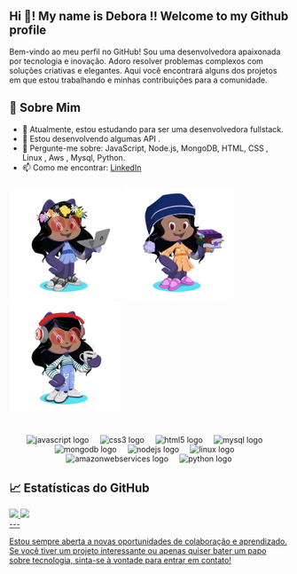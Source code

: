 <h2 align="left">Hi 👋! My name is Debora !! Welcome to my Github profile </h2>

Bem-vindo ao meu perfil no GitHub! Sou uma desenvolvedora apaixonada por tecnologia e inovação. Adoro resolver problemas complexos com soluções criativas e elegantes. Aqui você encontrará alguns dos projetos em que estou trabalhando e minhas contribuições para a comunidade.

<p align="left"></p>


## 🚀 Sobre Mim

- 🌱 Atualmente, estou estudando para ser uma desenvolvedora fullstack.
- 💼 Estou desenvolvendo algumas API .
- 💬 Pergunte-me sobre: JavaScript, Node.js, MongoDB, HTML, CSS , Linux , Aws , Mysql, Python.
- 📫 Como me encontrar: [LinkedIn](https://www.linkedin.com/in/d%C3%A9bora-la%C3%ADs-506226229/) 


###

<img src="octocat-1723518909182.png" alt="Meu Octocat" width="200"/>    <img src="octocat-1723521024668.png" alt="Meu Octocat" width="200"/>      <img src="octocat-1723521331175.png" alt="Meu Octocat" width="200"/>

 
###

###

<br clear="both">

<div align="center">
  <img src="https://cdn.jsdelivr.net/gh/devicons/devicon/icons/javascript/javascript-original.svg" height="40" alt="javascript logo"  />
  <img width="12" />
  <img src="https://cdn.jsdelivr.net/gh/devicons/devicon/icons/css3/css3-original.svg" height="40" alt="css3 logo"  />
  <img width="12" />
  <img src="https://cdn.jsdelivr.net/gh/devicons/devicon/icons/html5/html5-original.svg" height="40" alt="html5 logo"  />
  <img width="12" />
  <img src="https://cdn.jsdelivr.net/gh/devicons/devicon/icons/mysql/mysql-original.svg" height="40" alt="mysql logo"  />
  <img width="12" />
  <img src="https://cdn.jsdelivr.net/gh/devicons/devicon/icons/mongodb/mongodb-original.svg" height="40" alt="mongodb logo"  />
  <img width="12" />
  <img src="https://cdn.jsdelivr.net/gh/devicons/devicon/icons/nodejs/nodejs-original.svg" height="40" alt="nodejs logo"  />
  <img width="12" />
  <img src="https://cdn.jsdelivr.net/gh/devicons/devicon/icons/linux/linux-original.svg" height="40" alt="linux logo"  />
  <img width="12" />
  <img src="https://skillicons.dev/icons?i=aws" height="40" alt="amazonwebservices logo"  />
  <img width="12" />
  <img src="https://cdn.jsdelivr.net/gh/devicons/devicon/icons/python/python-original.svg" height="40" alt="python logo"  />
</div>

###
## 📈 Estatísticas do GitHub
<div>
<a href="https://github.com/Debora-Laiss">
<img loading="lazy" height="180em" src="https://github-readme-stats.vercel.app/api/top-langs/?username=Debora-Laiss&layout=compact&langs_count=7&theme=dracula"/>
<img loading="lazy" height="180em" src="https://github-readme-stats.vercel.app/api?username=Debora-Laiss&show_icons=true&theme=dracula&include_all_commits=true&count_private=true"/>
</div>
---

Estou sempre aberta a novas oportunidades de colaboração e aprendizado. Se você tiver um projeto interessante ou apenas quiser bater um papo sobre tecnologia, sinta-se à vontade para entrar em contato!

